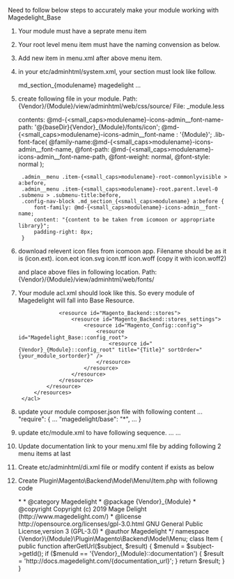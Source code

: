 Need to follow below steps to accurately make your module working with Magedelight_Base

1. Your module must have a seprate menu item
2. Your root level menu item must have the naming convension as below.
	<add id="{Vendor}_{Module}::{<small_caps>module_name}_root"
            title="{Title}"
            module="{Vendor}_{Module}"
            sortOrder="50"
            resource="{Vendor}_{Module}::root"
            toolTip="magedelight_base" />
3. Add new item in menu.xml after above menu item.
	<add id="{Vendor}_{Module}::{<small_caps>module_name}_root_commonlyvisible"
            title="{Title}"
            module="{Vendor}_{Module}"
            sortOrder="{your_module_sortorder}"
            parent="Magedelight_Base::md_modules"
            resource="{Vendor}_{Module}::root" />

4. in your etc/adminhtml/system.xml, your section must look like follow.
	<section>
    	<class>md_section_{<small_caps>modulename}</class>
        <tab>magedelight</tab>
        ...
    </section>

5. create following file in your module.
	Path: {Vendor}/{Module}/view/adminhtml/web/css/source/
	File: _module.less

	contents:
		@md-{<small_caps>modulename}-icons-admin__font-name-path: '@{baseDir}{Vendor}_{Module}/fonts/icon';
		@md-{<small_caps>modulename}-icons-admin__font-name : '{Module}';
		.lib-font-face(
		  	@family-name:@md-{<small_caps>modulename}-icons-admin__font-name,
		  	@font-path: @md-{<small_caps>modulename}-icons-admin__font-name-path,
		  	@font-weight: normal,
		  	@font-style: normal
		);

		.admin__menu .item-{<small_caps>modulename}-root-commonlyvisible > a:before,
		.admin__menu .item-{<small_caps>modulename}-root.parent.level-0 .submenu > .submenu-title:before,
		.config-nav-block .md_section_{<small_caps>modulename} a:before {
		  	font-family: @md-{<small_caps>modulename}-icons-admin__font-name;
		  	content: "{content to be taken from icomoon or appropriate library}";
		  	padding-right: 8px;
		}

6. download relevent icon files from icomoon app. Filename should be as it is (icon.ext).
	icon.eot
	icon.svg
	icon.ttf
	icon.woff (copy it with icon.woff2)

	and place above files in following location.
	Path: {Vendor}/{Module}/view/adminhtml/web/fonts/

7. Your module acl.xml should look like this. So every module of Magedelight will fall into Base Resource.
	<?xml version="1.0"?>
	<config xmlns:xsi="http://www.w3.org/2001/XMLSchema-instance" xsi:noNamespaceSchemaLocation="urn:magento:framework:Acl/etc/acl.xsd">
	    <acl>
	        <resources>
	            <resource id="Magento_Backend::admin">
	                <resource id="Magedelight_Base::root">
	                    <resource id="Magedelight_Base::md_modules">
	                        <resource id="{Vendor}_{Module}::root" title="{Title}" sortOrder="{your_module_sortorder}" />
	                    </resource>
	                </resource>

	                <resource id="Magento_Backend::stores">
	                    <resource id="Magento_Backend::stores_settings">
	                        <resource id="Magento_Config::config">
	                            <resource id="Magedelight_Base::config_root">
	                                <resource id="{Vendor}_{Module}::config_root" title="{Title}" sortOrder="{your_module_sortorder}" />
	                            </resource>
	                        </resource>
	                    </resource>
	                </resource>
	            </resource>
	        </resources>
	    </acl>
	</config>

8. update your module composer.json file with following content
	...
	"require": {
		...
		"magedelight/base": "*",
		...
	}

9. update etc/module.xml to have following sequence.
	<sequence>
		...
		<module name="Magedelight_Base" />
		...
	</sequence>

10. Update documentation link to your menu.xml file by adding following 2 menu items at last

	<add id="{Vendor}_{Module}::useful_links"
        title="Useful Links"
        module="{Vendor}_{Module}"
        sortOrder="999"
        parent="{Vendor}_{Module}::{<small_caps>module_name}_root"
        resource="{Vendor}_{Module}::{<small_caps>module_name}_root" />

    <add id="{Vendor}_{Module}::documentation"
        title="Documentation"
        module="{Vendor}_{Module}"
        sortOrder="10"
        target="_blank"
        parent="{Vendor}_{Module}::useful_links"
        resource="{Vendor}_{Module}::{<small_caps>module_name}_root" />

11. Create etc/adminhtml/di.xml file or modify content if exists as below

	<?xml version="1.0"?>
	<!-- 
	/**
	 * Magedelight
	 * Copyright (C) 2019 Magedelight <info@magedelight.com>
	 *
	 * @category Magedelight
	 * @package {Vendor}_{Module}
	 * @copyright Copyright (c) 2019 Mage Delight (http://www.magedelight.com/)
	 * @license http://opensource.org/licenses/gpl-3.0.html GNU General Public License,version 3 (GPL-3.0)
	 * @author Magedelight <info@magedelight.com>
	 */ 
	 -->
	<config xmlns:xsi="http://www.w3.org/2001/XMLSchema-instance" xsi:noNamespaceSchemaLocation="urn:magento:framework:ObjectManager/etc/config.xsd">
	    <type name="Magento\Backend\Model\Menu\Item">
		    <plugin name="md_{<small_caps>module_name}_menu_item_newtab" type="{Vendor}\{Module}\Plugin\Magento\Backend\Model\Menu\Item" />
		</type>
	</config>

12. Create Plugin\Magento\Backend\Model\Menu\Item.php with followng code
	
	<?php
	/**
	 * Magedelight
	 * Copyright (C) 2019 Magedelight <info@magedelight.com>
	 *
	 * @category Magedelight
	 * @package {Vendor}_{Module}
	 * @copyright Copyright (c) 2019 Mage Delight (http://www.magedelight.com/)
	 * @license http://opensource.org/licenses/gpl-3.0.html GNU General Public License,version 3 (GPL-3.0)
	 * @author Magedelight <info@magedelight.com>
	 */

	namespace {Vendor}\{Module}\Plugin\Magento\Backend\Model\Menu;

	class Item
	{
	    public function afterGetUrl($subject, $result)
	    {
	        $menuId = $subject->getId();
	        
	        if ($menuId == '{Vendor}_{Module}::documentation') {
	            $result = 'http://docs.magedelight.com/{documentation_url}';
	        }
	        
	        return $result;
	    }
	}
